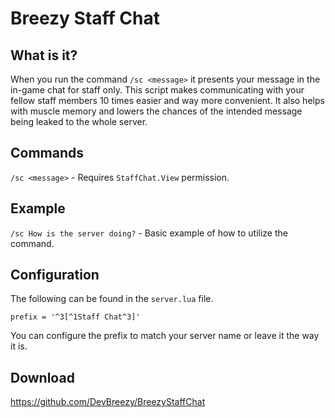 # Breezy Staff Chat

## What is it?

When you run the command `/sc <message>` it presents your message in the in-game chat for staff only. This script makes communicating with your fellow staff members 10 times easier and way more convenient. It also helps with muscle memory and lowers the chances of the intended message being leaked to the whole server. 

## Commands

`/sc <message>` - Requires `StaffChat.View` permission.

## Example

`/sc How is the server doing?` - Basic example of how to utilize the command.

## Configuration

The following can be found in the ``server.lua`` file.
```
prefix = '^3[^1Staff Chat^3]'
```
You can configure the prefix to match your server name or leave it the way it is.


## Download
https://github.com/DevBreezy/BreezyStaffChat


